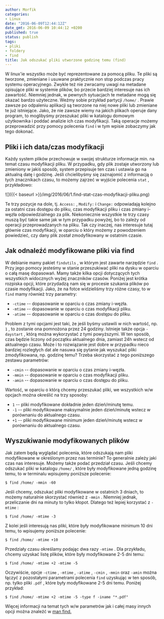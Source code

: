 ```yaml
---
author: Morfik
categories:
- Linux
date: "2016-06-09T12:44:12Z"
date_gmt: 2016-06-09 10:44:12 +0200
published: true
status: publish
tags:
- pliki
- foldery
- find
title: Jak odszukać pliki utworzone godzinę temu (find)
---
```


W linux'ie wszystko może być reprezentowane za pomocą pliku. Te pliki są tworzone, zmieniane i
usuwane praktycznie non stop podczas pracy systemu operacyjnego. Zwykle też nie zwracamy uwagi na
metadane opisujące pliki w systemie plików, bo przecie bardziej interesuje nas ich zawartość.
Niemniej jednak, w pewnych sytuacjach te metadane mogą się okazać bardzo użyteczne. Weźmy sobie
przykład partycji `/home/` . Prawie zawsze po odpaleniu aplikacji są tworzone na niej nowe pliki lub
zmieniane te już istniejące. Jako, że nie zawsze wiemy na jakich plikach operuje dany program, to
moglibyśmy przeszukać pliki w katalogu domowym użytkownika i poddać analizie ich czas modyfikacji.
Taką operacje możemy przeprowadzić przy pomocy polecenia `find` i w tym wpisie zobaczymy jak tego
dokonać.

<!--more-->
## Pliki i ich data/czas modyfikacji

Każdy system plików przechowuje w swojej strukturze informacje min. na temat czasu modyfikacji
pliku. W przypadku, gdy plik zostaje utworzony lub zmieniony w jakiś sposób, system przepisuje ten
czas i ustawia go na aktualną datę i godzinę. Jeśli chcielibyśmy się zaznajomić z informacją o tych
znacznikach czasu, to możemy zajrzeć w wyjście polecenia `stat` , przykładowo:

![]({{< baseurl >}}/img/2016/06/1.find-stat-czas-modyfikacji-pliku.png)

Te trzy pozycje na dole, tj. `Access:` , `Modify:` i `Change:` odpowiadają kolejno za ostatni czas
dostępu do pliku, czas modyfikacji pliku i czas zmiany i-węzła odpowiedzialnego za plik.
Niekoniecznie wszystkie te trzy czasy muszą być takie same jak w tym przypadku powyżej, bo to zależy
od operacji przeprowadzanych na pliku. Tak czy inaczej, nas interesuje tutaj głównie czas
modyfikacji, w oparciu o który możemy z powodzeniem powiedzieć, czy dany plik został zmodyfikowany w
ostatnim czasie.

## Jak odnaleźć modyfikowane pliki via find

W debianie mamy pakiet `findutils` , w którym jest zawarte narzędzie `find` . Przy jego pomocy
jesteśmy w stanie przeszukiwać pliki na dysku w oparciu o całą masę dopasowań. Mamy także kilka
opcji dotyczących tych wszystkich widocznych wyżej znaczników czasów. Poniżej jest krótka rozpiska
opcji, które przydadzą nam się w procesie szukania plików po czasie modyfikacji. Jako, że na fotce
widzieliśmy trzy różne czasy, to w `find` mamy również trzy parametry:

  - `-ctime` -- dopasowanie w oparciu o czas zmiany i-węzła.
  - `-mtime` -- dopasowanie w oparciu o czas modyfikacji pliku.
  - `-atime` -- dopasowanie w oparciu o czas dostępu do pliku.

Problem z tymi opcjami jest taki, że jeśli byśmy ustawili w nich wartość, np. `1` , to zostanie ona
pomnożona przez 24 godziny. Istnieje także opcja `-daystart` , którą można wykorzystać z tymi
powyższymi. W ten sposób, czas będzie liczony od początku aktualnego dnia, zamiast 24h wstecz od
aktualnego czasu. Może i to rozwiązanie jest dobre w przypadku nieco bardziej rozległych dat ale
nasuwa się pytanie jak wyszukać pliki zmodyfikowana, np. godzinę temu? Trzeba skorzystać z tego
poniższego zestawu parametrów:

  - `-cmin` -- dopasowanie w oparciu o czas zmiany i-węzła.
  - `-mmin` -- dopasowanie w oparciu o czas modyfikacji pliku.
  - `-amin` -- dopasowanie w oparciu o czas dostępu do pliku.

Wartość, w oparciu o którą chcemy przeszukać pliki, we wszystkich w/w opcjach można określić na trzy
sposoby:

  - `1` -- pliki modyfikowane dokładnie jeden dzień/minutę temu.
  - `-1` -- pliki modyfikowane maksymalnie jeden dzień/minutę wstecz w porównaniu do aktualnego
    czasu.
  - `+1` -- pliki modyfikowane minimum jeden dzień/minutę wstecz w porównaniu do aktualnego czasu.

## Wyszukiwanie modyfikowanych plików

Jak zatem będą wyglądać polecenia, które odszukają nam pliki modyfikowane w określonym przez nas
terminie? To generalnie zależy jaki czas nas interesuje. Możemy także podać przedział czasu. Jeśli
chcemy odszukać pliki w katalogu `/home/` , które były modyfikowane jedną godzinę temu, to w
terminalu wpisujemy poniższe polecenie:

    $ find /home/ -mmin -60

Jeśli chcemy, odszukać pliki modyfikowane w ostatnich 3 dniach, to możemy naturalnie skorzystać
również z `-mmin` . NIemniej jednak, przeliczanie dni na minuty to tylko kłopot. Dlatego też lepiej
korzystać z `-mtime` :

    $ find /home/ -mtime -3

Z kolei jeśli interesują nas pliki, które były modyfikowane minimum 10 dni temu, to wpisujemy
poniższe polecenie:

    $ find /home/ -mtime +10

Przedziały czasu określamy podając dwa razy `-mtime` . Dla przykładu, chcemy uzyskać listę plików,
które były modyfikowane 2-5 dni temu:

    $ find /home/ -mtime +2 -mtime -5

Oczywiście, opcje `-ctime` , `-mtime` , `-atime` , `-cmin` , `-mmin` oraz `-amin` można łączyć z
pozostałymi parametrami polecenia `find` uzyskując w ten sposób, np. tylko pliki `.pdf` , które były
modyfikowane 2-5 dni temu. Poniżej przykład:

    $ find /home/ -mtime +2 -mtime -5 -type f -iname "*.pdf"

Więcej informacji na temat tych w/w parametrów jak i całej masy innych opcji można znaleźć w [man
find.](http://manpages.ubuntu.com/manpages/xenial/en/man1/find.1.html)

